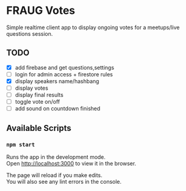 # FRAUG Votes

Simple realtime client app to display ongoing votes for a meetups/live questions session.

## TODO

- [x] add firebase and get questions,settings
- [ ] login for admin access + firestore rules
- [x] display speakers name/hashbang
- [ ] display votes
- [ ] display final results
- [ ] toggle vote on/off
- [ ] add sound on countdown finished

## Available Scripts

### `npm start`

Runs the app in the development mode.\
Open [http://localhost:3000](http://localhost:3000) to view it in the browser.

The page will reload if you make edits.\
You will also see any lint errors in the console.

